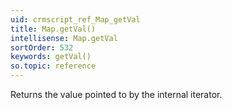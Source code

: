 ```yaml
---
uid: crmscript_ref_Map_getVal
title: Map.getVal()
intellisense: Map.getVal
sortOrder: 532
keywords: getVal()
so.topic: reference
---
```



Returns the value pointed to by the internal iterator.


